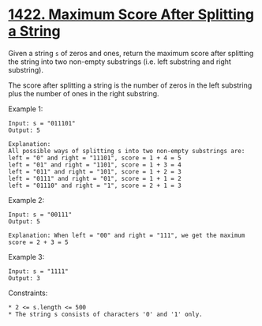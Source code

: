 # [1422. Maximum Score After Splitting a String](https://leetcode.com/problems/maximum-score-after-splitting-a-string/)

Given a string `s` of zeros and ones, return the maximum score after splitting the string into two non-empty substrings (i.e. left substring and right substring).

The score after splitting a string is the number of zeros in the left substring plus the number of ones in the right substring.

 

Example 1:

    Input: s = "011101"
    Output: 5 

    Explanation: 
    All possible ways of splitting s into two non-empty substrings are:
    left = "0" and right = "11101", score = 1 + 4 = 5 
    left = "01" and right = "1101", score = 1 + 3 = 4 
    left = "011" and right = "101", score = 1 + 2 = 3 
    left = "0111" and right = "01", score = 1 + 1 = 2 
    left = "01110" and right = "1", score = 2 + 1 = 3

Example 2:

    Input: s = "00111"
    Output: 5

    Explanation: When left = "00" and right = "111", we get the maximum score = 2 + 3 = 5

Example 3:

    Input: s = "1111"
    Output: 3
 

Constraints:

    * 2 <= s.length <= 500
    * The string s consists of characters '0' and '1' only.